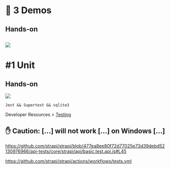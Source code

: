 # 💪 3 Demos

Hands-on 
--
[![](https://martinfowler.com/bliki/images/testPyramid/test-pyramid.png)](https://martinfowler.com/bliki/TestPyramid.html)
---
# #1 Unit

Hands-on
--
![](https://docs.strapi.io/img/logo.png)

`Jest && Supertest && sqlite3`

Developer Resources > [Testing](https://docs.strapi.io/dev-docs/testing)

✋ Caution: [...]  **will not work [...] on Windows** [...]
--
https://github.com/strapi/strapi/blob/477ea8ee80f72d77025e73d39debd52130976966/api-tests/core/strapi/api/basic.test.api.js#L45

https://github.com/strapi/strapi/actions/workflows/tests.yml